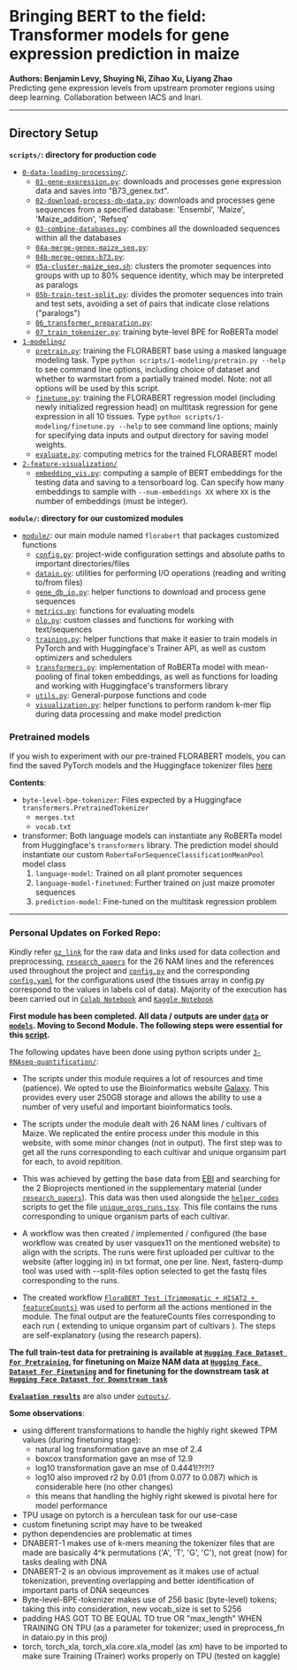 # Bringing BERT to the field: Transformer models for gene expression prediction in maize

**Authors: Benjamin Levy, Shuying Ni, Zihao Xu, Liyang Zhao**  
Predicting gene expression levels from upstream promoter regions using deep learning. Collaboration between IACS and Inari.

---

## Directory Setup

**`scripts/`: directory for production code**

- [`0-data-loading-processing/`](https://github.com/gurveervirk/florabert/tree/master/scripts/0-data-loading-processing):
  - [`01-gene-expression.py`](https://github.com/gurveervirk/florabert/blob/master/scripts/0-data-loading-processing/01-gene-expression.py): downloads and processes gene expression data and saves into "B73_genex.txt".
  - [`02-download-process-db-data.py`](https://github.com/gurveervirk/florabert/blob/master/scripts/0-data-loading-processing/02-download-process-db-data.py): downloads and processes gene sequences from a specified database: 'Ensembl', 'Maize', 'Maize_addition', 'Refseq'
  - [`03-combine-databases.py`](https://github.com/gurveervirk/florabert/blob/master/scripts/0-data-loading-processing/03-combine-databases.py): combines all the downloaded sequences within all the databases
  - [`04a-merge-genex-maize_seq.py`](https://github.com/gurveervirk/florabert/blob/master/scripts/0-data-loading-processing/04a-merge-genex-maize_seq.py):
  - [`04b-merge-genex-b73.py`](https://github.com/gurveervirk//blob/master/scripts/0-data-loading-processing/04b-merge-genex-b73.py):
  - [`05a-cluster-maize_seq.sh`](scripts/0-data-loading-processing/05a-cluster-maize_seq.sh): clusters the promoter sequences into groups with up to 80% sequence identity, which may be interpreted as paralogs
  - [`05b-train-test-split.py`](https://github.com/gurveervirk/florabert/blob/master/scripts/0-data-loading-processing/05-train-test-split.py): divides the promoter sequences into train and test sets, avoiding a set of pairs that indicate close relations ("paralogs")
  - [`06_transformer_preparation.py`](https://github.com/gurveervirk/florabert/blob/master/scripts/0-data-loading-processing/06_transformer_preparation.py):
  - [`07_train_tokenizer.py`](https://github.com/gurveervirk/florabert/blob/master/scripts/0-data-loading-processing/07_train_tokenizer.py): training byte-level BPE for RoBERTa model
- [`1-modeling/`](https://github.com/gurveervirk/florabert/tree/master/scripts/1-modeling)
  - [`pretrain.py`](https://github.com/gurveervirk/florabert/blob/master/scripts/1-modeling/pretrain.py): training the FLORABERT base using a masked language modeling task. Type `python scripts/1-modeling/pretrain.py --help` to see command line options, including choice of dataset and whether to warmstart from a partially trained model. Note: not all options will be used by this script.
  - [`finetune.py`](https://github.com/gurveervirk/florabert/blob/master/scripts/1-modeling/finetune.py): training the FLORABERT regression model (including newly initialized regression head) on multitask regression for gene expression in all 10 tissues. Type `python scripts/1-modeling/finetune.py --help` to see command line options; mainly for specifying data inputs and output directory for saving model weights.
  - [`evaluate.py`](https://github.com/gurveervirk/florabert/blob/master/scripts/1-modeling/evaluate.py): computing metrics for the trained FLORABERT model
- [`2-feature-visualization/`](https://github.com/gurveervirk/florabert/tree/master/scripts/2-feature-visualization)
  - [`embedding_vis.py`](https://github.com/gurveervirk/florabert/blob/master/scripts/2-feature-visualization/embedding_vis.py): computing a sample of BERT embeddings for the testing data and saving to a tensorboard log. Can specify how many embeddings to sample with `--num-embeddings XX` where `XX` is the number of embeddings (must be integer).

**`module/`: directory for our customized modules**

- [`module/`](https://github.com/gurveervirk/florabert/tree/master/module/florabert): our main module named `florabert` that packages customized functions
  - [`config.py`](https://github.com/gurveervirk/florabert/blob/master/module/florabert/config.py): project-wide configuration settings and absolute paths to important directories/files
  - [`dataio.py`](https://github.com/gurveervirk/florabert/blob/master/module/florabert/dataio.py): utilities for performing I/O operations (reading and writing to/from files)
  - [`gene_db_io.py`](https://github.com/gurveervirk/florabert/blob/master/module/florabert/gene_db_io.py): helper functions to download and process gene sequences
  - [`metrics.py`](https://github.com/gurveervirk/florabert/blob/master/module/florabert/metrics.py): functions for evaluating models
  - [`nlp.py`](https://github.com/gurveervirk/florabert/blob/master/module/florabert/nlp.py): custom classes and functions for working with text/sequences
  - [`training.py`](https://github.com/gurveervirk/florabert/blob/master/module/florabert/training.py): helper functions that make it easier to train models in PyTorch and with Huggingface's Trainer API, as well as custom optimizers and schedulers
  - [`transformers.py`](https://github.com/gurveervirk/florabert/blob/master/module/florabert/transformers.py): implementation of RoBERTa model with mean-pooling of final token embeddings, as well as functions for loading and working with Huggingface's transformers library
  - [`utils.py`](https://github.com/gurveervirk/florabert/blob/master/module/florabert/utils.py): General-purpose functions and code
  - [`visualization.py`](https://github.com/gurveervirk/florabert/blob/master/module/florabert/visualization.py): helper functions to perform random k-mer flip during data processing and make model prediction

### Pretrained models

If you wish to experiment with our pre-trained FLORABERT models, you can find the saved PyTorch models and the Huggingface tokenizer files [here](https://huggingface.co/Gurveer05/FloraBERT)

**Contents**:

- `byte-level-bpe-tokenizer`: Files expected by a Huggingface `transformers.PretrainedTokenizer`
  - `merges.txt`
  - `vocab.txt`
- transformer: Both language models can instantiate any RoBERTa model from Huggingface's `transformers` library. The prediction model should instantiate our custom `RobertaForSequenceClassificationMeanPool` model class
  1. `language-model`: Trained on all plant promoter sequences
  2. `language-model-finetuned`: Further trained on just maize promoter sequences
  3. `prediction-model`: Fine-tuned on the multitask regression problem

---

### Personal Updates on Forked Repo: 

Kindly refer [`gz_link`](https://github.com/gurveervirk/florabert/tree/main/data/raw/gz_link) for the raw data and links used for data collection and preprocessing, [`research_papers`](https://github.com/gurveervirk/florabert/tree/main/research_papers) for the 26 NAM lines and the references used throughout the project and [`config.py`](https://github.com/gurveervirk/florabert/blob/main/module/florabert/config.py) and the corresponding [`config.yaml`](https://github.com/gurveervirk/florabert/blob/main/config.yaml) for the configurations used (the tissues array in config.py correspond to the values in labels col of data). Majority of the execution has been carried out in [`Colab Notebook`](https://colab.research.google.com/drive/1UsBeiMqeT2ntQbuJhmwceBEswSLOzjr1?usp=sharing) and [`Kaggle Notebook`](https://www.kaggle.com/code/gurveersinghvirk/florabert-2/)

**First module has been completed. All data / outputs are under [`data`](https://github.com/gurveervirk/florabert/tree/main/data) or [`models`](https://github.com/gurveervirk/florabert/tree/main/models). Moving to Second Module. The following steps were essential for this [script](https://github.com/gurveervirk/florabert/blob/main/scripts/0-data-loading-processing/04-process-genex-nam.py).**

The following updates have been done using python scripts under [`3-RNAseq-quantification/`](https://github.com/gurveervirk/florabert/tree/master/scripts/3-RNAseq-quantification):

- The scripts under this module requires a lot of resources and time (patience). We opted to use the Bioinformatics website [Galaxy](https://usegalaxy.org/). This provides every user 250GB storage and allows the ability to use a number of very useful and important bioinformatics tools. 

- The scripts under the module dealt with 26 NAM lines / cultivars of Maize. We replicated the entire process under this module in this website, with some minor changes (not in output). The first step was to get all the runs corresponding to each cultivar and unique organsim part for each, to avoid repitition. 

- This was achieved by getting the base data from [EBI](https://www.ebi.ac.uk/) and searching for the 2 Bioprojects mentioned in the supplementary material (under [`research_papers`](https://github.com/gurveervirk/florabert/tree/main/research_papers)). This data was then used alongside the [`helper_codes`](https://github.com/gurveervirk/florabert/tree/main/helper_codes) scripts to get the file [`unique_orgs_runs.tsv`](https://github.com/gurveervirk/florabert/blob/main/helper_files/unique_orgs_runs.tsv). This file contains the runs corresponding to unique organism parts of each cultivar.

- A workflow was then created / implemented / configured (the base workflow was created by user vasquex11 on the mentioned website) to align with the scripts. The runs were first uploaded per cultivar to the website (after logging in) in txt format, one per line. Next, fasterq-dump tool was used with --split-files option selected to get the fastq files corresponding to the runs.

- The created workflow [`FloraBERT Test (Trimmomatic + HISAT2 + featureCounts)`](https://usegalaxy.org/u/gurveer05/w/copy-of-module-72-part-1-trimmomatic--hisat2--featurecounts-shared-by-user-vasquex11) was used to perform all the actions mentioned in the module. The final output are the featureCounts files corresponding to each run ( extending to unique organsim part of cultivars ). The steps are self-explanatory (using the research papers).

**The full train-test data for pretraining is available at [`Hugging Face Dataset For Pretraining`](https://huggingface.co/datasets/Gurveer05/plant-promoter-sequences), for finetuning on Maize NAM data at [`Hugging Face Dataset For Finetuning`](https://huggingface.co/datasets/Gurveer05/maize-promoter-sequences) and for finetuning for the downstream task at [`Hugging Face Dataset for Downstream task`](https://huggingface.co/datasets/Gurveer05/maize-nam-gene-expression-data)**

**[`Evaluation results`](https://www.kaggle.com/datasets/gurveersinghvirk/florabert-base/versions/83)** are also under [`outputs/`](https://github.com/gurveervirk/florabert/tree/main/output).

**Some observations**:

- using different transformations to handle the highly right skewed TPM values (during finetuning stage):
  - natural log transformation gave an mse of 2.4
  - boxcox transformation gave an mse of 12.9
  - log10 transformation gave an mse of 0.4441!?!?!?
  - log10 also improved r2 by 0.01 (from 0.077 to 0.087) which is considerable here (no other changes)
  - this means that handling the highly right skewed is pivotal here for model performance
- TPU usage on pytorch is a herculean task for our use-case
- custom finetuning script may have to be tweaked
- python dependencies are problematic at times
- DNABERT-1 makes use of k-mers meaning the tokenizer files that are made are basically 4^k permutations ('A', 'T', 'G', 'C'), not great (now) for tasks dealing with DNA
- DNABERT-2 is an obvious improvement as it makes use of actual tokenization, preventing overlapping and better identification of important parts of DNA seqeunces
- Byte-level-BPE-tokenizer makes use of 256 basic (byte-level) tokens; taking this into consideration, new vocab_size is set to 5256
- padding HAS GOT TO BE EQUAL TO true OR "max_length" WHEN TRAINING ON TPU (as a parameter for tokenizer; used in preprocess_fn in dataio.py in this proj)
- torch, torch_xla, torch_xla.core.xla_model (as xm) have to be imported to make sure Training (Trainer) works properly on TPU (tested on kaggle)
